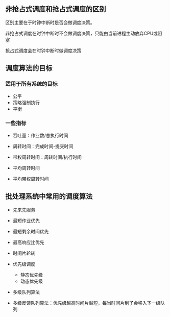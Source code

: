 ## 非抢占式调度和抢占式调度的区别

区别主要在于时钟中断时是否会做调度决策。

非抢占式调度在时钟中断时不会做调度决策，只能由当前进程主动放弃CPU或阻塞

抢占式调度会在时钟中断时做调度决策

## 调度算法的目标

### 适用于所有系统的目标

- 公平
- 策略强制执行
- 平衡

### 一些指标

- 吞吐量：作业数/总执行时间

- 周转时间：完成时间-提交时间
- 带权周转时间：周转时间/执行时间
- 平均周转时间
- 平均带权周转时间



## 批处理系统中常用的调度算法

- 先来先服务
- 最短作业优先
- 最短剩余时间优先
- 最高响应比优先



- 时间片轮转
- 优先级调度
  - 静态优先级
  - 动态优先级
- 多级队列算法
- 多级反馈队列算法：优先级越高时间片越短，每当时间片到了会移入下一级队列